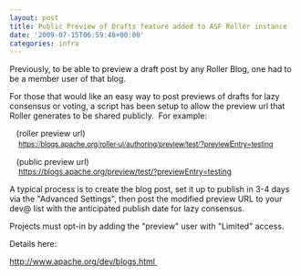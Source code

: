 ```yaml
---
layout: post
title: Public Preview of Drafts feature added to ASF Roller instance
date: '2009-07-15T06:59:48+00:00'
categories: infra
---
```

<p>Previously, to be able to preview a draft post by any Roller Blog, one had to be a member user of that blog.</p><p>For those that would like an easy way to post previews of drafts for lazy consensus or voting, a script has been setup to allow the preview url that Roller generates to be shared publicly. &nbsp;For example:</p><p>&nbsp;&nbsp; (roller preview url)<br />&nbsp;&nbsp; &nbsp;<span class="Apple-style-span" style="color: rgb(34, 34, 34); font-family: 'Helvetica Neue'; font-size: 13px; "><a href="https://blogs.apache.org/roller-ui/authoring/preview/test/?previewEntry=testing">https://blogs.apache.org/roller-ui/authoring/preview/test/?previewEntry=testing</a></span></p><p>&nbsp;&nbsp; (public preview url)<br />&nbsp;&nbsp; &nbsp;<a href="https://blogs.apache.org/preview/test/?previewEntry=testing"><span class="Apple-style-span" style="font-size: small; ">https://blogs.apache.org/preview/test/?previewEntry=testing</span></a></p><p>A typical process is to create the blog post, set it up to publish in&nbsp;3-4 days via the &quot;Advanced Settings&quot;, then post the modified preview URL to your dev@ list with the anticipated publish date for lazy consensus.</p><p>Projects must opt-in by adding the &quot;preview&quot; user with &quot;Limited&quot; access.</p><p>Details here:</p><p><a href="http://www.apache.org/dev/blogs.html">http://www.apache.org/dev/blogs.html&nbsp;</a></p>
